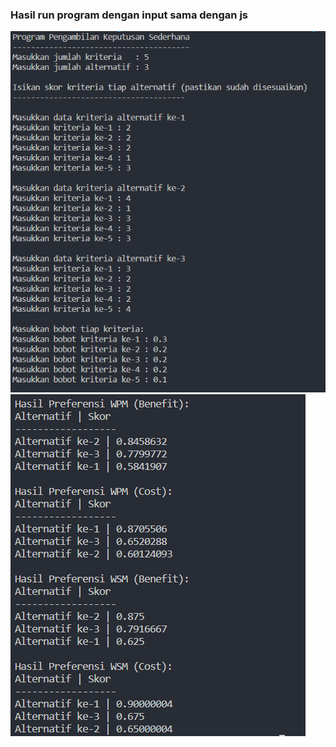 ### Hasil run program dengan input sama dengan js

![input](img/input.png)
![output](img/output.png)